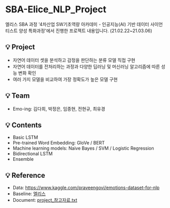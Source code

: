 # SBA-Elice_NLP_Project
엘리스 SBA 과정 '4차산업 SW기초역량 아카데미 - 인공지능(AI) 기반 데이터 사이언티스트 양성 특화과정'에서 진행한 프로젝트 내용입니다. (21.02.22~21.03.06)

## 💡 Project
* 자연어 데이터 셋을 분석하고 감정을 판단하는 분류 모델 직접 구현
* 자연어 데이터를 전처리하는 과정과 다양한 딥러닝 및 머신러닝 알고리즘에 따른 성능 변화 확인
* 여러 가지 모델을 비교하여 가장 정확도가 높은 모델 구현

## 💡 Team
* Emo-ing: 김다희, 박정은, 임종현, 전현규, 최유경

## 💡 Contents
* Basic LSTM 
* Pre-trained Word Embedding: GloVe / BERT
* Machine learning models: Naive Bayes / SVM / Logistic Regression
* Bidirectional LSTM
* Ensemble

## 💡 Reference
* Data: https://www.kaggle.com/praveengovi/emotions-dataset-for-nlp
* Baseline: [엘리스](https://elice.io/) 
* Document: [project_참고자료.txt](https://github.com/DieKim/SBA-Elice_Project_NLP/files/6796805/project_.txt)


